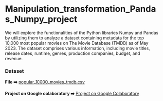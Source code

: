 # Manipulation_transformation_Pandas_Numpy_project
We will explore the functionalities of the Python libraries Numpy and Pandas by utilizing them to analyze a dataset containing metadata for the top 10,000 most popular movies on The Movie Database (TMDB) as of May 2023. The dataset comprises various information, including movie titles, release dates, runtime, genres, production companies, budget, and revenue.

### Dataset

**File ➡️**
[popular_10000_movies_tmdb.csv](https://s3-us-west-2.amazonaws.com/secure.notion-static.com/767306de-f8b3-4927-bbb7-22d9dcbff2ab/popular_10000_movies_tmdb.csv)
    
**Project on Google colaboratory ➡️**
[Project on Google Colaboratory](https://colab.research.google.com/drive/1MxlpvsrcpIHTO-LXFhIM9MUIx0G1NL-2#scrollTo=YiwPXPBFeikJ)
